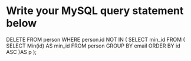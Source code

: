 # Write your MySQL query statement below
DELETE FROM person 
WHERE  person.id NOT IN (
        SELECT min_id 
        FROM   (
                SELECT Min(id) AS min_id 
                 FROM   person 
                 GROUP  BY email 
                 ORDER  BY id ASC
         )AS p
);

